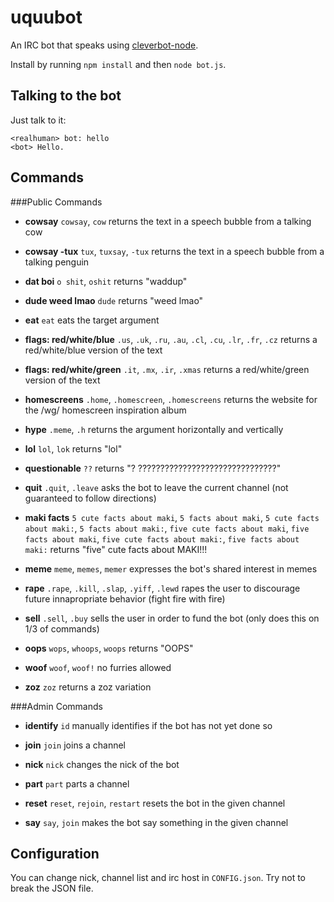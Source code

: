 # uquubot
An IRC bot that speaks using [cleverbot-node](https://github.com/fojas/cleverbot-node).

Install by running `npm install` and then `node bot.js`.

## Talking to the bot
Just talk to it:

    <realhuman> bot: hello
    <bot> Hello.

## Commands

###Public Commands

- **cowsay** `cowsay`, `cow` returns the text in a speech bubble from a talking cow

- **cowsay -tux** `tux`, `tuxsay`, `-tux` returns the text in a speech bubble from a talking penguin

- **dat boi** `o shit`, `oshit` returns "waddup"

- **dude weed lmao** `dude` returns "weed lmao"

- **eat** `eat` eats the target argument

- **flags: red/white/blue** `.us`, `.uk`, `.ru`, `.au`, `.cl`, `.cu`, `.lr`, `.fr`, `.cz` returns a red/white/blue version of the text

- **flags: red/white/green** `.it`, `.mx`, `.ir`, `.xmas` returns a red/white/green version of the text

- **homescreens** `.home`, `.homescreen`, `.homescreens` returns the website for the /wg/ homescreen inspiration album

- **hype** `.meme`, `.h` returns the argument horizontally and vertically

- **lol** `lol`, `lok` returns "lol"

- **questionable** `??` returns "? ???????????????????????????????"

- **quit** `.quit`, `.leave` asks the bot to leave the current channel (not guaranteed to follow directions)

- **maki facts** `5 cute facts about maki`, `5 facts about maki`, `5 cute facts about maki:`, `5 facts about maki:`, `five cute facts about maki`, `five facts about maki`, `five cute facts about maki:`, `five facts about maki:` returns "five" cute facts about MAKI!!!

- **meme** `meme`, `memes`, `memer` expresses the bot's shared interest in memes

- **rape** `.rape`, `.kill`, `.slap`, `.yiff`, `.lewd` rapes the user to discourage future innapropriate behavior (fight fire with fire)

- **sell** `.sell`, `.buy` sells the user in order to fund the bot (only does this on 1/3 of commands)

- **oops** `wops`, `whoops`, `woops` returns "OOPS"

- **woof** `woof`, `woof!` no furries allowed

- **zoz** `zoz` returns a zoz variation

###Admin Commands

- **identify** `id` manually identifies if the bot has not yet done so

- **join** `join` joins a channel

- **nick** `nick` changes the nick of the bot

- **part** `part` parts a channel

- **reset** `reset`, `rejoin`, `restart` resets the bot in the given channel

- **say** `say`, `join` makes the bot say something in the given channel

## Configuration
You can change nick, channel list and irc host in `CONFIG.json`. Try not to break the JSON file.
